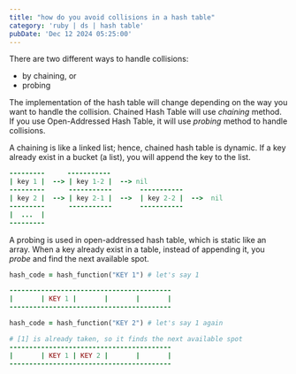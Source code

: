 ```yaml
---
title: "how do you avoid collisions in a hash table"
category: 'ruby | ds | hash table'
pubDate: 'Dec 12 2024 05:25:00'
---
```


There are two different ways to handle collisions:
- by chaining, or
- probing

The implementation of the hash table will change depending on the way you want to handle the collision. Chained Hash Table will use _chaining_ method. If you use Open-Addressed Hash Table, it will use _probing_ method to handle collisions.

A chaining is like a linked list; hence, chained hash table is dynamic. If a key already exist in a bucket (a list), you will append the key to the list.

```rb
---------  　  -----------
| key 1 |  --> | key 1-2 |  --> nil
---------      -----------       -----------
| key 2 |  --> | key 2-1 |  -->  | key 2-2 |  -->  nil
---------      -----------       -----------
|  ...  |
---------
```

A probing is used in open-addressed hash table, which is static like an array. When a key already exist in a table, instead of appending it, you _probe_ and find the next available spot.

```rb
hash_code = hash_function("KEY 1") # let's say 1

-----------------------------------------
|       | KEY 1 |       |       |       |
-----------------------------------------

hash_code = hash_function("KEY 2") # let's say 1 again

# [1] is already taken, so it finds the next available spot
-----------------------------------------
|       | KEY 1 | KEY 2 |       |       |
-----------------------------------------
```